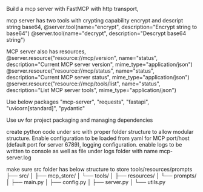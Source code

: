 Build a mcp server with FastMCP with http transport, 

mcp server has two tools with crypting capability encrypt and descript string base64, 
@server.tool(name="encrypt", description="Encrypt string to base64")
@server.tool(name="decrypt", description="Descrypt base64 string")

MCP server also has resources,
@server.resource("resource://mcp/version", name="status", description="Current MCP server version", mime_type="application/json")
@server.resource("resource://mcp/status", name="status", description="Current MCP server status", mime_type="application/json")
@server.resource("resource://mcp/tools/list", name="status", description="List MCP server tools", mime_type="application/json")

Use below packages
"mcp-server",
"requests",
"fastapi",
"uvicorn[standard]",
"pydantic"

Use uv for project packaging and managing dependencies

create python code under src with proper folder structure to allow modular structure.
Enable configuration to be loaded from yaml for MCP port/host (default port for server 6789), logging configuration. enable logs to be written to console as well as file under logs folder with name mcp-server.log

make sure src folder has below structure to store tools/resources/prompts
├── src/
│   ├── mcp_store/
│       └── tools/
│       ├── resources/
│       └── prompts/
│   ├── main.py
│   ├── config.py
│   ├── server.py
│   └── utils.py

